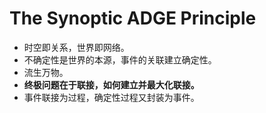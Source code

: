 # The Synoptic ADGE Principle

-   时空即关系，世界即网络。
-   不确定性是世界的本源，事件的关联建立确定性。
-   流生万物。
-   **终极问题在于联接，如何建立并最大化联接。**
-   事件联接为过程，确定性过程又封装为事件。
